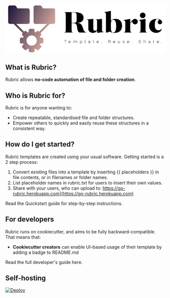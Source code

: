 ![Rubric Logo](logo.png "Rubric: No-code automation of file and folder creation")

## What is Rubric?

Rubric allows **no-code automation of file and folder creation**.

## Who is Rubric for?

Rubric is for anyone wanting to:
* Create repeatable, standardised file and folder structures.
* Empower others to quickly and easily reuse these structures in a consistent way.

## How do I get started?

Rubric templates are created using your usual software. Getting started is a 2 step process:

1. Convert existing files into a template by inserting {{ placeholders }} 
in file contents, or in filenames or folder names.
2. List placeholder names in rubric.txt for users to insert their own values.
3. Share with your users, who can upload to:
https://go-rubric.herokuapp.com](https://go-rubric.herokuapp.com)


Read the Quickstart guide for step-by-step instructions.

## For developers

Rubric runs on cookiecutter, and aims to be fully backward-compatible. That means that:

* **Cookiecutter creators** can enable UI-based usage of their template
by adding a badge to README.md

Read the full developer's guide here.

## Self-hosting

[![Deploy](https://www.herokucdn.com/deploy/button.svg)](https://heroku.com/deploy)
